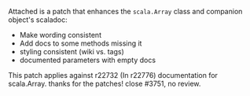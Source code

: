 Attached is a patch that enhances the `scala.Array` class and companion object's scaladoc:

 * Make wording consistent
 * Add docs to some methods missing it
 * styling consistent (wiki vs. tags)
 * documented parameters with empty docs

This patch applies against r22732
(In r22776) documentation for scala.Array. thanks for the patches! close #3751, no review.
